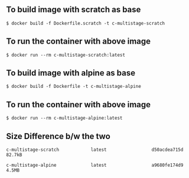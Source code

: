 ## To build image with scratch as base
`$ docker build -f Dockerfile.scratch -t c-multistage-scratch`

## To run the container with above image
`$ docker run --rm c-multistage-scratch:latest`


## To build image with alpine as base
`$ docker build -f Dockerfile -t c-multistage-alpine`

## To run the container with above image
`$ docker run --rm c-multistage-alpine:latest`

## Size Difference b/w the two
`c-multistage-scratch            latest                 d50acdea715d        82.7kB`

`c-multistage-alpine             latest                 a9680fe174d9        4.5MB`
